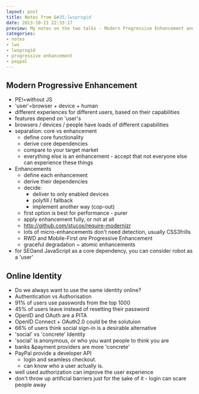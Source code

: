 ```yaml
---
layout: post
title: Notes from &#35;lwsprogid
date: 2013-10-21 22:33:17
preview: My notes on the two talks - Modern Progressive Enhancement and Online Identity.
categories:
- notes
- lws
- lwsprogid
- progressive enhancement
- paypal
---
```


## Modern Progressive Enhancement

- PE!=without JS
- 'user'=browser + device + human
- different experiences for different users, based on their capabilities
- features depend on 'user's
- browsers / devices / people have loads of different capabilities
- separation: core vs enhancement
	- define core functionality
	- derive core dependencies
	- compare to your target market
	- everything else is an enhancement - accept that not everyone else can experience these things
- Enhancements
	- define each enhancement
	- derive their dependencies
	- decide:
		- deliver to only enabled devices
		- polyfill / fallback
		- implement another way (cop-out)
	- first option is best for performance - purer
	- apply enhancement fully, or not at all
	- http://github.com/stucox/require-modernizr
	- lots of micro-enhancements don't need detection, usually CSS3frills
	- RWD and Mobile-First *are* Progressive Enhancement
	- graceful degradation ~ atomic enhancements
- for SEOand JavaScript as a core dependency, you can consider robot as a 'user'

## Online Identity

- Do we always want to use the same identity online?
- Authentication vs Authorisation
- 91% of users use passwords from the top 1000
- 45% of users leave instead of resetting their password
- OpenID and OAuth are a PITA
- OpenID Connect + OAuth2.0 could be the solutuion
- 66% of users think social sign-in is a desirable alternative
- 'social' vs 'concrete' Identity
- 'social' is anonymous, or who you want people to think you are
- banks &payment providers are more 'concrete'
- PayPal provide a developer API
	- login and seamless checkout.
	- can know who a user actually is.
- well used authorization can improve the user experience
- don't throw up artificial barriers just for the sake of it - login can scare people away